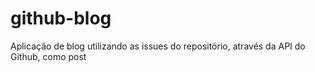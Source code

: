 # github-blog
Aplicação de blog utilizando as issues do repositório, através da API do Github, como post

